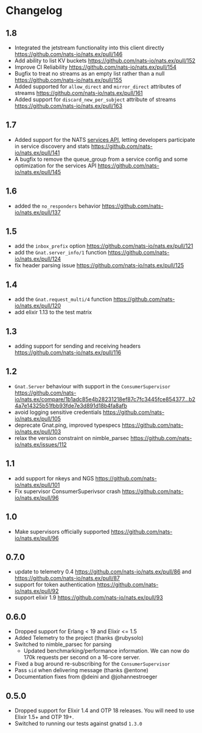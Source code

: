 # Changelog

## 1.8

* Integrated the jetstream functionality into this client directly https://github.com/nats-io/nats.ex/pull/146
* Add ability to list KV buckets https://github.com/nats-io/nats.ex/pull/152
* Improve CI Reliability https://github.com/nats-io/nats.ex/pull/154
* Bugfix to treat no streams as an empty list rather than a null https://github.com/nats-io/nats.ex/pull/155
* Added supported for `allow_direct` and `mirror_direct` attributes of streams https://github.com/nats-io/nats.ex/pull/161
* Added support for `discard_new_per_subject` attribute of streams https://github.com/nats-io/nats.ex/pull/163

## 1.7

 * Added support for the NATS [services API](https://github.com/nats-io/nats.go/blob/main/micro/README.md), letting developers participate in service discovery and stats https://github.com/nats-io/nats.ex/pull/141
 * A bugfix to remove the queue_group from a service config and some optimization for the services API https://github.com/nats-io/nats.ex/pull/145

## 1.6

* added the `no_responders` behavior https://github.com/nats-io/nats.ex/pull/137

## 1.5

* add the `inbox_prefix` option https://github.com/nats-io/nats.ex/pull/121
* add the `Gnat.server_info/1` function https://github.com/nats-io/nats.ex/pull/124
* fix header parsing issue https://github.com/nats-io/nats.ex/pull/125

## 1.4

* add the `Gnat.request_multi/4` function https://github.com/nats-io/nats.ex/pull/120
* add elixir 1.13 to the test matrix

## 1.3

* adding support for sending and receiving headers https://github.com/nats-io/nats.ex/pull/116

## 1.2

* `Gnat.Server` behaviour with support in the `ConsumerSupervisor` https://github.com/nats-io/nats.ex/compare/1b1adc85e4b28231218ef87c7fc3445fce854377...b24a7e14325b51fbb93fde7e3d891d18b4fa8afb
* avoid logging sensitive credentials https://github.com/nats-io/nats.ex/pull/105
* deprecate Gnat.ping, improved typespecs https://github.com/nats-io/nats.ex/pull/103 
* relax the version constraint on nimble_parsec https://github.com/nats-io/nats.ex/issues/112

## 1.1

* add support for nkeys and NGS https://github.com/nats-io/nats.ex/pull/101
* Fix supervisor ConsumerSuperivsor crash https://github.com/nats-io/nats.ex/pull/96

## 1.0

* Make supervisors officially supported https://github.com/nats-io/nats.ex/pull/96

## 0.7.0

* update to telemetry 0.4 https://github.com/nats-io/nats.ex/pull/86 and https://github.com/nats-io/nats.ex/pull/87
* support for token authentication https://github.com/nats-io/nats.ex/pull/92
* support elixir 1.9 https://github.com/nats-io/nats.ex/pull/93

## 0.6.0

* Dropped support for Erlang < 19 and Elixir <= 1.5
* Added Telemetry to the project (thanks @rubysolo)
* Switched to nimble_parsec for parsing
  * Updated benchmarking/performance information. We can now do 170k requests per second on a 16-core server.
* Fixed a bug around re-subscribing for the `ConsumerSupervisor`
* Pass `sid` when delivering message (thanks @entone)
* Documentation fixes from @deini and @johannestroeger

## 0.5.0

* Dropped support for Elixir 1.4 and OTP 18 releases. You will need to use Elixir 1.5+ and OTP 19+.
* Switched to running our tests against gnatsd `1.3.0`
